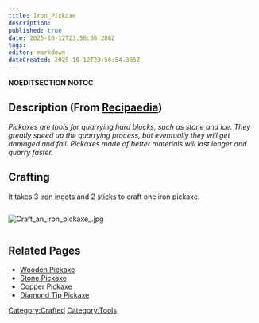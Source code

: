 ```yaml
---
title: Iron_Pickaxe
description: 
published: true
date: 2025-10-12T23:56:58.286Z
tags: 
editor: markdown
dateCreated: 2025-10-12T23:56:54.385Z
---
```


__NOEDITSECTION__ __NOTOC__

## Description (From [Recipaedia](.. "wikilink"))

*Pickaxes are tools for quarrying hard blocks, such as stone and ice.
They greatly speed up the quarrying process, but eventually they will
get damaged and fail. Pickaxes made of better materials will last longer
and quarry faster.*

## Crafting

It takes 3 [iron ingots](Iron_Ingot "wikilink") and 2
[sticks](Stick "wikilink") to craft one iron pickaxe.

<div style="overflow: hidden">

![Craft_an_iron_pickaxe_.jpg](Craft_an_iron_pickaxe_.jpg
"Craft_an_iron_pickaxe_.jpg")

</div>

## Related Pages

  - [Wooden Pickaxe](Wooden_Pickaxe.md "wikilink")
  - [Stone Pickaxe](Stone_Pickaxe.md "wikilink")
  - [Copper Pickaxe](Copper_Pickaxe.md "wikilink")
  - [Diamond Tip Pickaxe](Diamond_Tip_Pickaxe.md "wikilink")

[Category:Crafted](Category:Crafted "wikilink")
[Category:Tools](Category:Tools "wikilink")